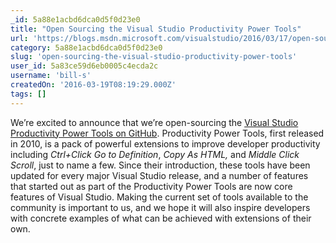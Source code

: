 ```yaml
---
_id: 5a88e1acbd6dca0d5f0d23e0
title: "Open Sourcing the Visual Studio Productivity Power Tools"
url: 'https://blogs.msdn.microsoft.com/visualstudio/2016/03/17/open-sourcing-the-visual-studio-productivity-power-tools/#'
category: 5a88e1acbd6dca0d5f0d23e0
slug: 'open-sourcing-the-visual-studio-productivity-power-tools'
user_id: 5a83ce59d6eb0005c4ecda2c
username: 'bill-s'
createdOn: '2016-03-19T08:19:29.000Z'
tags: []
---
```


We’re excited to announce that we’re open-sourcing the <a href="https://github.com/Microsoft/VS-PPT">Visual Studio Productivity Power Tools on GitHub</a>. Productivity Power Tools, first released in 2010, is a pack of powerful extensions to improve developer productivity including <em>Ctrl+Click Go to Definition</em>, <em>Copy As HTML,</em> and <em>Middle Click Scroll</em>, just to name a few. Since their introduction, these tools have been updated for every major Visual Studio release, and a number of features that started out as part of the Productivity Power Tools are now core features of Visual Studio. Making the current set of tools available to the community is important to us, and we hope it will also inspire developers with concrete examples of what can be achieved with extensions of their own.
